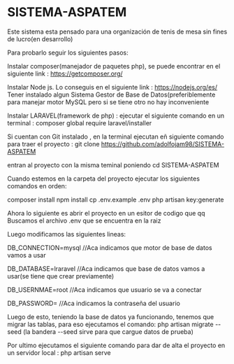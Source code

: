 # SISTEMA-ASPATEM
Este sistema esta pensado para una organización de tenis de mesa sin fines de lucro(en desarrollo)


Para probarlo seguir los siguientes pasos:

Instalar composer(manejador de paquetes php), se puede encontrar en el siguiente link : https://getcomposer.org/

Instalar Node js. Lo conseguis en el siguiente link : https://nodejs.org/es/
Tener instalado algun Sistema Gestor de Base de Datos(preferiblemente para manejar motor MySQL pero si se tiene otro no hay inconveniente

Instalar LARAVEL(framework de php) : ejecutar el siguiente comando en un terminal : composer global require laravel/installer

Si cuentan con Git instalado , en la terminal ejecutan eñ siguiente comando para traer el proyecto : git clone https://github.com/adolfojam98/SISTEMA-ASPATEM

entran al proyecto con la misma teminal poniendo cd SISTEMA-ASPATEM

Cuando estemos en la carpeta del proyecto ejecutar los siguientes comandos en orden:

composer install
npm install
cp .env.example .env
php artisan key:generate

Ahora lo siguiente es abrir el proyecto en un esitor de codigo
que qq
Buscamos el archivo .env que se encuentra en la raiz

Luego modificamos las siguientes lineas:

DB_CONNECTION=mysql //Aca indicamos que motor de base de datos vamos a usar

DB_DATABASE=lraravel //Aca indicamos que base de datos vamos a usar(se tiene que crear previamente)

DB_USERNMAE=root //Aca indicamos que usuario se va a conectar

DB_PASSWORD= //Aca indicamos la contraseña del usuario

Luego de esto, teniendo la base de datos ya funcionando, tenemos que migrar las tablas, para eso ejecutamos el comando: php artisan migrate --seed  (la bandera --seed sirve para que cargue datos de prueba)

Por ultimo ejecutamos el siguiente comando para dar de alta el proyecto en un servidor local : php artisan serve


